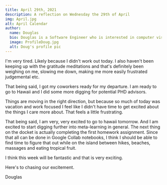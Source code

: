 ```yaml
---
title: April 29th, 2021
description: A reflection on Wednesday the 29th of April
img: April.jpg
alt: April Calendar
author:
  name: Douglas
  bio: Douglas is a Software Engineer who is interested in computer vision and our quest for strong AI. He also is constantly looking for ways to push the envelope of his personal mental and physical fitness.
  image: ProfileDoug.jpg
  alt: Doug's profile pic
---
```


I'm very tired. Likely because I didn't work out today. I also haven't been keeping up with the gratitude meditations and that's definitely been weighing on me, slowing me down, making me more easily frustrated judgemental etc.

That being said, I got my coworkers ready for my departure. I am ready to go to Hawaii and I did some more digging for potential PHD advisors.

Things are moving in the right direction, but because so much of today was vacation and work focused I feel like I didn't have time to get excited about the things I care more about. That feels a little frustrating.

That being said, I am very, very excited to go to hawaii tomorrow. And I am excited to start digging further into meta-learning in general.
The next thing on the docket is actually completing the first homework assignment. Since that all can be done in Google Collab notebooks, I think I should be able to find time to figure that out while on the island between hikes, beaches, massages and eating tropical fruit.

I think this week will be fantastic and that is very exciting.

Here's to chasing our excitement.

Douglas
